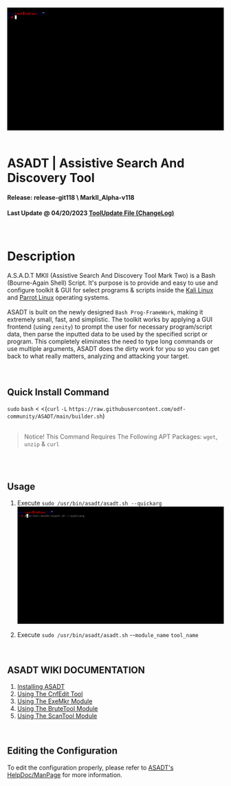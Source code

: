 ![](github/imagedata/asadt.gif)
<br>
<br>

# ASADT | Assistive Search And Discovery Tool
#### Release: release-git118 \ MarkII_Alpha-v118
#### Last Update @ 04/20/2023 [ToolUpdate File (ChangeLog)](toolupdate.info)
<br>

# Description
A.S.A.D.T MKII (Assistive Search And Discovery Tool Mark Two) is a Bash (Bourne-Again Shell) Script.
It's purpose is to provide and easy to use and configure toolkit & GUI for select programs & scripts inside the [Kali Linux](https://www.kali.org/) and [Parrot Linux](https://www.parrotsec.org/) operating systems. <br> <br>
ASADT is built on the newly designed `Bash Prog-FrameWork`, making it extremely small, fast, and simplistic. The toolkit works by applying a GUI frontend (using `zenity`) to prompt the user for necessary program/script data, then parse the inputted data to be used by the specified script or program. This completely eliminates the need to type long commands or use multiple arguments, ASADT does the dirty work for you so you can get back to what really matters, analyzing and attacking your target.
<br>
<br>
<br>

## Quick Install Command

`sudo` `bash` < <(`curl` `-L` `https://raw.githubusercontent.com/odf-community/ASADT/main/builder.sh`)
<br>
<br>
> Notice! This Command Requires The Following APT Packages: `wget`, `unzip` & `curl`
<br>
<br>

## Usage

1. Execute `sudo /usr/bin/asadt/asadt.sh --quickarg`
![](github/imagedata/quickarg.gif)

2. Execute `sudo /usr/bin/asadt/asadt.sh` --`module_name` `tool_name`

<br>

## ASADT WIKI DOCUMENTATION
1. [Installing ASADT](https://github.com/odf-community/ASADT/wiki/Installing-ASADT) <br>
2. [Using The CnfEdit Tool](https://github.com/odf-community/ASADT/wiki/Using-The-CnfEdit-Tool) <br>
3. [Using The ExeMkr Module](https://github.com/odf-community/ASADT/wiki/Using-The-ExeMkr-Module) <br>
4. [Using The BruteTool Module](https://github.com/odf-community/ASADT/wiki/Using-The-BruteTool-Module) <br>
5. [Using The ScanTool Module](https://github.com/odf-community/ASADT/wiki/Using-The-ScanTool-Module) <br>
<br>

## Editing the Configuration
To edit the configuration properly, please refer to [ASADT's HelpDoc/ManPage](build/lib/mainprog/doc/helpdoc.txt) for more information.
